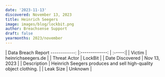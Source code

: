 ```yaml
---
date: '2023-11-13'
discovered: November 13, 2023
title: Heinrich Seegers
image: images/blog/lockbit.png
author: Breachsense Support
draft: false
yearmonths: 2023/november
---
```



| Data Breach Report
------------:     |:-------------:    | :-----:|
| Victim      | heinrichseegers.de      | 
| Threat Actor      | LockBit      | 
| Date Discovered      | Nov 13, 2023      | 
| Description      | Heinrich Seegers produces and sell high-quality object clothing.      | 
| Leak Size      | Unknown      | 

